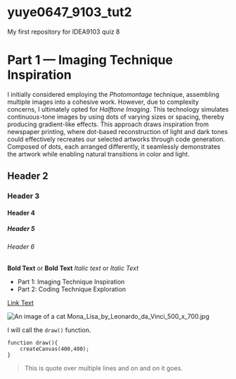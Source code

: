 # yuye0647_9103_tut2
My first repository for IDEA9103 quiz 8

# Part 1 — Imaging Technique Inspiration 
I initially considered employing the *Photomontage* technique, assembling multiple images into a cohesive work. However, due to complexity concerns, I ultimately opted for *Halftone Imaging*. This technology simulates continuous-tone images by using dots of varying sizes or spacing, thereby producing gradient-like effects. This approach draws inspiration from newspaper printing, where dot-based reconstruction of light and dark tones could effectively recreates our selected artworks through code generation. Composed of dots, each arranged differently, it seamlessly demonstrates the artwork while enabling natural transitions in color and light.
## Header 2
### Header 3
#### Header 4
##### Header 5
###### Header 6

**Bold Text** or __Bold Text__
*Italic text* or _Italic Text_


- Part 1: Imaging Technique Inspiration
- Part 2: Coding Technique Exploration


[Link Text](https://www.google.com)

![An image of a cat](https://placecats.com/200/300)
Mona_Lisa_by_Leonardo_da_Vinci_500_x_700.jpg

I will call the `draw()` function.

```
function draw(){
    createCanvas(400,400);
}
```

>This is quote
>over multiple lines
>and on and on it goes.